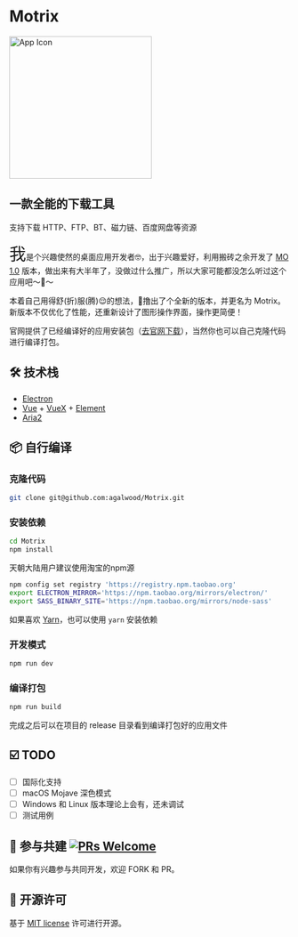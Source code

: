 # Motrix

<a href="https://motrix.app">
  <img src="https://motrix.app/images/app-icon@2x.png" width="256" alt="App Icon" />
</a>

## 一款全能的下载工具

支持下载 HTTP、FTP、BT、磁力链、百度网盘等资源

<span style="font-size: 30px">我</span>是个兴趣使然的桌面应用开发者🤓，出于兴趣爱好，利用搬砖之余开发了 [MO 1.0](https://moapp.me) 版本，做出来有大半年了，没做过什么推广，所以大家可能都没怎么听过这个应用吧～👻～

本着自己用得舒(折)服(腾)😌的想法，🤠撸出了个全新的版本，并更名为 Motrix。新版本不仅优化了性能，还重新设计了图形操作界面，操作更简便！

官网提供了已经编译好的应用安装包（[去官网下载](https://motrix.app)），当然你也可以自己克隆代码进行编译打包。

## 🛠 技术栈
- [Electron](https://electronjs.org/)
- [Vue](https://vuejs.org/) + [VueX](https://vuex.vuejs.org/) + [Element](https://element.eleme.io)
- [Aria2](https://aria2.github.io/)

## 📦 自行编译

### 克隆代码
```bash
git clone git@github.com:agalwood/Motrix.git
```

### 安装依赖
```bash
cd Motrix
npm install
```
天朝大陆用户建议使用淘宝的npm源
```bash
npm config set registry 'https://registry.npm.taobao.org'
export ELECTRON_MIRROR='https://npm.taobao.org/mirrors/electron/'
export SASS_BINARY_SITE='https://npm.taobao.org/mirrors/node-sass'
```
如果喜欢 [Yarn](https://yarnpkg.com/)，也可以使用 `yarn` 安装依赖

### 开发模式
```bash
npm run dev
```

### 编译打包
```bash
npm run build
```
完成之后可以在项目的 release 目录看到编译打包好的应用文件

## ☑️ TODO
- [ ] 国际化支持
- [ ] macOS Mojave 深色模式
- [ ] Windows 和 Linux 版本理论上会有，还未调试
- [ ] 测试用例

## 🤝 参与共建 [![PRs Welcome](https://img.shields.io/badge/PRs-welcome-brightgreen.svg?style=flat-square)](http://makeapullrequest.com)
如果你有兴趣参与共同开发，欢迎 FORK 和 PR。

## 📜 开源许可
基于 [MIT license](https://opensource.org/licenses/MIT) 许可进行开源。

